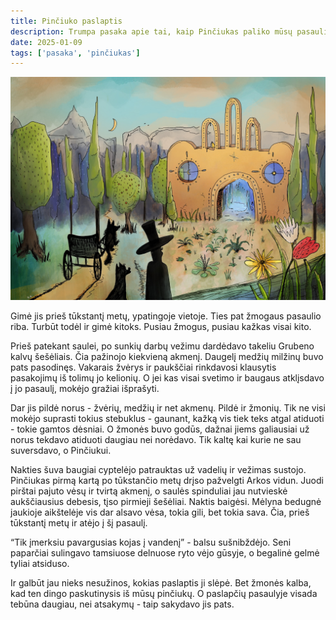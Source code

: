 ```yaml
---
title: Pinčiuko paslaptis
description: Trumpa pasaka apie tai, kaip Pinčiukas paliko mūsų pasaulį, taip ir nesuprastas žmonių.
date: 2025-01-09
tags: ['pasaka', 'pinčiukas']
---
```


<img src="./pinciuko-paslaptis-2021.jpg" alt="Originalus piešinys su vieta, kur gimė (ir paskui dingo) paskutinis iš Vilniaus krašto Pinčiukų">

Gimė jis prieš tūkstantį metų, ypatingoje vietoje. Ties pat žmogaus pasaulio riba. Turbūt todėl ir gimė kitoks. Pusiau žmogus, pusiau kažkas visai kito.

Prieš patekant saulei, po sunkių darbų vežimu dardėdavo takeliu Grubeno kalvų šešėliais. Čia pažinojo kiekvieną akmenį. Daugelį medžių milžinų buvo pats pasodinęs. Vakarais  žvėrys ir paukščiai rinkdavosi klausytis pasakojimų iš tolimų jo kelionių. O jei kas visai svetimo ir baugaus atklįsdavo į jo pasaulį, mokėjo gražiai išprašyti.

Dar jis pildė norus - žvėrių, medžių ir net akmenų. Pildė ir žmonių. Tik ne visi mokėjo suprasti tokius stebuklus - gaunant, kažką vis tiek teks atgal atiduoti - tokie gamtos dėsniai. O žmonės buvo godūs, dažnai jiems galiausiai už norus tekdavo atiduoti daugiau nei norėdavo. Tik kaltę kai kurie ne sau suversdavo, o Pinčiukui.

Nakties šuva baugiai cyptelėjo patrauktas už vadelių ir vežimas sustojo. Pinčiukas pirmą kartą po tūkstančio metų drįso pažvelgti Arkos vidun. Juodi pirštai pajuto vėsų ir tvirtą akmenį, o saulės spinduliai jau nutvieskė aukščiausius debesis, tįso pirmieji šešėliai. Naktis baigėsi. Mėlyna bedugnė jaukioje aikštelėje vis dar alsavo vėsa, tokia gili, bet tokia sava. Čia, prieš tūkstantį metų ir atėjo į šį pasaulį.

“Tik įmerksiu pavargusias kojas į vandenį” - balsu sušnibždėjo. Seni paparčiai sulingavo tamsiuose delnuose ryto vėjo gūsyje, o begalinė gelmė tyliai atsiduso.

Ir galbūt jau nieks nesužinos, kokias paslaptis ji slėpė. Bet žmonės kalba, kad ten dingo paskutinysis iš mūsų pinčiukų. O paslapčių pasaulyje visada tebūna daugiau, nei atsakymų - taip sakydavo jis pats.
